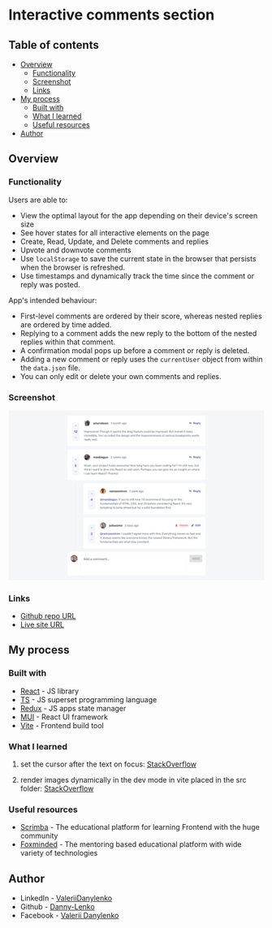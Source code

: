 # Interactive comments section

## Table of contents

- [Overview](#overview)
  - [Functionality](#functionality)
  - [Screenshot](#screenshot)
  - [Links](#links)
- [My process](#my-process)
  - [Built with](#built-with)
  - [What I learned](#what-i-learned)
  - [Useful resources](#useful-resources)
- [Author](#author)

## Overview

### Functionality

Users are able to:

- View the optimal layout for the app depending on their device's screen size
- See hover states for all interactive elements on the page
- Create, Read, Update, and Delete comments and replies
- Upvote and downvote comments
- Use `localStorage` to save the current state in the browser that persists when the browser is refreshed.
- Use timestamps and dynamically track the time since the comment or reply was posted.

App's intended behaviour:

- First-level comments are ordered by their score, whereas nested replies are ordered by time added.
- Replying to a comment adds the new reply to the bottom of the nested replies within that comment.
- A confirmation modal pops up before a comment or reply is deleted.
- Adding a new comment or reply uses the `currentUser` object from within the `data.json` file.
- You can only edit or delete your own comments and replies.

### Screenshot

![](./public/screenshot.png)

### Links

- [Github repo URL](https://github.com/Danny-Lenko/r-fm-comments-section)
- [Live site URL](https://r-fm-comments-section.vercel.app/)

## My process

### Built with

- [React](https://reactjs.org/) - JS library
- [TS](https://www.typescriptlang.org/) - JS superset programming language
- [Redux](https://redux.js.org/) - JS apps state manager
- [MUI](https://mui.com/) - React UI framework
- [Vite](https://vitejs.dev/) - Frontend build tool

### What I learned

1) set the cursor after the text on focus:
  [StackOverflow](https://stackoverflow.com/a/64980622/16906724)

2) render images dynamically in the dev mode in vite placed in the src folder:
  [StackOverflow](https://stackoverflow.com/a/74010629/16906724)

### Useful resources

- [Scrimba](https://scrimba.com/) - The educational platform for learning Frontend with the huge community
- [Foxminded](https://foxminded.ua/) - The mentoring based educational platform with wide variety of technologies

## Author

<!-- - My Portfolio - [Danny Lenko]() -->
- LinkedIn - [ValeriiDanylenko](https://www.linkedin.com/in/valerii-danylenko-74379212b/)
- Github - [Danny-Lenko](https://github.com/Danny-Lenko)
- Facebook - [Valerii Danylenko](https://www.facebook.com/valerii.danylenko)

